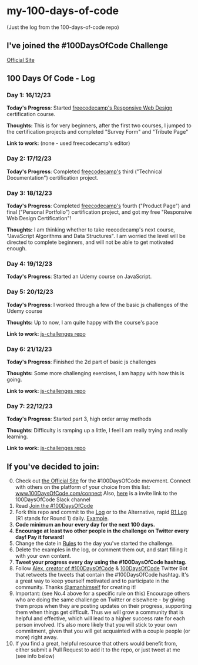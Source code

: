 # my-100-days-of-code
(Just the log from the 100-days-of-code repo)

## I've joined the #100DaysOfCode Challenge

[Official Site](http://100daysofcode.com/)

## 100 Days Of Code - Log

### Day 1: 16/12/23 

**Today's Progress**: Started [freecodecamp's Responsive Web Design](https://www.freecodecamp.org/learn/2022/responsive-web-design/) certification course.

**Thoughts:** This is for very beginners, after the first two courses, I jumped to the certification projects and completed "Survey Form" and "Tribute Page"

**Link to work:** (none - used freecodecamp's editor)

### Day 2: 17/12/23
**Today's Progress**: Completed [freecodecamp's](https://www.freecodecamp.org/learn/2022/responsive-web-design/) third ("Technical Documentation") certification project.

### Day 3: 18/12/23 

**Today's Progress**: Completed [freecodecamp's](https://www.freecodecamp.org/learn/2022/responsive-web-design/) fourth ("Product Page") and final ("Personal Portfolio") certification project, and got my free "Responsive Web Design Certification"!

**Thoughts:** I am thinking whether to take reecodecamp's next course, "JavaScript Algorithms and Data Structures". I am worried the level will be directed to complete beginners, and will not be able to get motivated enough.

### Day 4: 19/12/23

**Today's Progress**: Started an Udemy course on JavaScript.

### Day 5: 20/12/23

**Today's Progress**: I worked through a few of the basic js challenges of the Udemy course

**Thoughts:** Up to now, I am quite happy with the course's pace

**Link to work:** [js-challenges repo](https://github.com/purplecello/js-challenges/blob/main/01-basic-challenges-part-1.js)

### Day 6: 21/12/23

**Today's Progress**: Finished the 2d part of basic js challenges

**Thoughts:** Some more challenging exercises, I am happy with how this is going.

**Link to work:** [js-challenges repo](https://github.com/purplecello/js-challenges/blob/main/03-high-order-arrays.js)

### Day 7: 22/12/23

**Today's Progress**: Started part 3, high order array methods

**Thoughts**: Difficulty is ramping up a little, I feel I am really trying and really learning.

**Link to work:** [js-challenges repo](https://github.com/purplecello/js-challenges/blob/main/02-basic-challenges-part-2.js)



## If you've decided to join:

0.  Check out [the Official Site](http://100daysofcode.com/) for the #100DaysOfCode movement. Connect with others on the platform of your choice from this list: www.100DaysOfCode.com/connect
    Also, [here](https://www.100daysofcode.com/slack) is a invite link to the 100DaysOfCode Slack channel
1.  Read [Join the #100DaysOfCode](https://medium.freecodecamp.com/join-the-100daysofcode-556ddb4579e4)
2.  Fork this repo and commit to the [Log](log.md) or to the Alternative, rapid [R1 Log](r1-log.md) (R1 stands for Round 1) daily. [Example](https://github.com/Kallaway/100-days-kallaway-log).
3.  **Code minimum an hour every day for the next 100 days.**
4.  **Encourage at least two other people in the challenge on Twitter every day! Pay it forward!**
5.  Change the date in [Rules](rules.md) to the day you've started the challenge.
6.  Delete the examples in the log, or comment them out, and start filling it with your own content.
7.  **Tweet your progress every day using the #100DaysOfCode hashtag.**
8.  Follow [Alex, creator of #100DaysOfCode](https://twitter.com/ka11away) & [100DaysOfCode](https://twitter.com/_100DaysOfCode) Twitter Bot that retweets the tweets that contain the #100DaysOfCode hashtag. It's a great way to keep yourself motivated and to participate in the community. Thanks [@amanhimself](https://twitter.com/amanhimself) for creating it!
9.  Important: (see No.4 above for a specific rule on this) Encourage others who are doing the same challenge on Twitter or elsewhere - by giving them props when they are posting updates on their progress, supporting them when things get difficult. Thus we will grow a community that is helpful and effective, which will lead to a higher success rate for each person involved. It's also more likely that you will stick to your own commitment, given that you will get acquainted with a couple people (or more) right away.
10. If you find a great, helpful resource that others would benefit from, either submit a Pull Request to add it to the repo, or just tweet at me (see info below)
